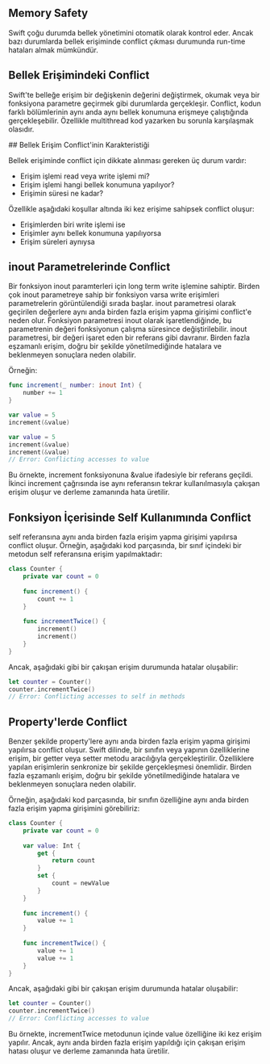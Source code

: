 ## Memory Safety

Swift çoğu durumda bellek yönetimini otomatik olarak kontrol eder. Ancak bazı durumlarda bellek erişiminde conflict çıkması durumunda run-time hataları almak mümkündür. 

## Bellek Erişimindeki Conflict

Swift'te belleğe erişim bir değişkenin değerini değiştirmek, okumak veya bir fonksiyona parametre geçirmek gibi durumlarda gerçekleşir. Conflict, kodun farklı bölümlerinin aynı anda aynı bellek konumuna erişmeye çalıştığında gerçekleşebilir. Özellikle multithread kod yazarken bu sorunla karşılaşmak olasıdır.

## Bellek Erişim Conflict'inin Karakteristiği

Bellek erişiminde conflict için dikkate alınması gereken üç durum vardır:

- Erişim işlemi read veya  write işlemi mi?
- Erişim işlemi hangi bellek konumuna yapılıyor?
- Erişimin süresi ne kadar?

Özellikle aşağıdaki koşullar altında iki kez erişime sahipsek conflict oluşur:

- Erişimlerden biri write işlemi ise
- Erişimler aynı bellek konumuna yapılıyorsa
- Erişim süreleri aynıysa

## inout Parametrelerinde Conflict

Bir fonksiyon inout paramterleri için long term write işlemine sahiptir. Birden çok inout parametreye sahip bir fonksiyon varsa write erişimleri parametrelerin görüntülendiği sırada başlar. inout parametresi olarak geçirilen değerlere aynı anda birden fazla erişim yapma girişimi conflict'e neden olur. Fonksiyon parametresi inout olarak işaretlendiğinde, bu parametrenin değeri fonksiyonun çalışma süresince değiştirilebilir. inout parametresi, bir değeri işaret eden bir referans gibi davranır. Birden fazla eşzamanlı erişim, doğru bir şekilde yönetilmediğinde hatalara ve beklenmeyen sonuçlara neden olabilir.

Örneğin:

```swift
func increment(_ number: inout Int) {
    number += 1
}

var value = 5
increment(&value)

var value = 5
increment(&value)
increment(&value)
// Error: Conflicting accesses to value
```

Bu örnekte, increment fonksiyonuna &value ifadesiyle bir referans geçildi. İkinci increment çağrısında ise aynı referansın tekrar kullanılmasıyla çakışan erişim oluşur ve derleme zamanında hata üretilir.
 

## Fonksiyon İçerisinde Self Kullanımında Conflict

self referansına aynı anda birden fazla erişim yapma girişimi yapılırsa conflict oluşur.  Örneğin, aşağıdaki kod parçasında, bir sınıf içindeki bir metodun self referansına erişim yapılmaktadır:

```swift
class Counter {
    private var count = 0
    
    func increment() {
        count += 1
    }
    
    func incrementTwice() {
        increment()
        increment()
    }
}
```

Ancak, aşağıdaki gibi bir çakışan erişim durumunda hatalar oluşabilir:

```swift
let counter = Counter()
counter.incrementTwice()
// Error: Conflicting accesses to self in methods
```

## Property'lerde Conflict

Benzer şekilde property'lere aynı anda birden fazla erişim yapma girişimi yapılırsa conflict oluşur. Swift dilinde, bir sınıfın veya yapının özelliklerine erişim, bir getter veya setter metodu aracılığıyla gerçekleştirilir. Özelliklere yapılan erişimlerin senkronize bir şekilde gerçekleşmesi önemlidir. Birden fazla eşzamanlı erişim, doğru bir şekilde yönetilmediğinde hatalara ve beklenmeyen sonuçlara neden olabilir.

Örneğin, aşağıdaki kod parçasında, bir sınıfın özelliğine aynı anda birden fazla erişim yapma girişimini görebiliriz:

```swift
class Counter {
    private var count = 0
    
    var value: Int {
        get {
            return count
        }
        set {
            count = newValue
        }
    }
    
    func increment() {
        value += 1
    }
    
    func incrementTwice() {
        value += 1
        value += 1
    }
}
```

Ancak, aşağıdaki gibi bir çakışan erişim durumunda hatalar oluşabilir:
    
```swift
let counter = Counter()
counter.incrementTwice()
// Error: Conflicting accesses to value
```
Bu örnekte, incrementTwice metodunun içinde value özelliğine iki kez erişim yapılır. Ancak, aynı anda birden fazla erişim yapıldığı için çakışan erişim hatası oluşur ve derleme zamanında hata üretilir.